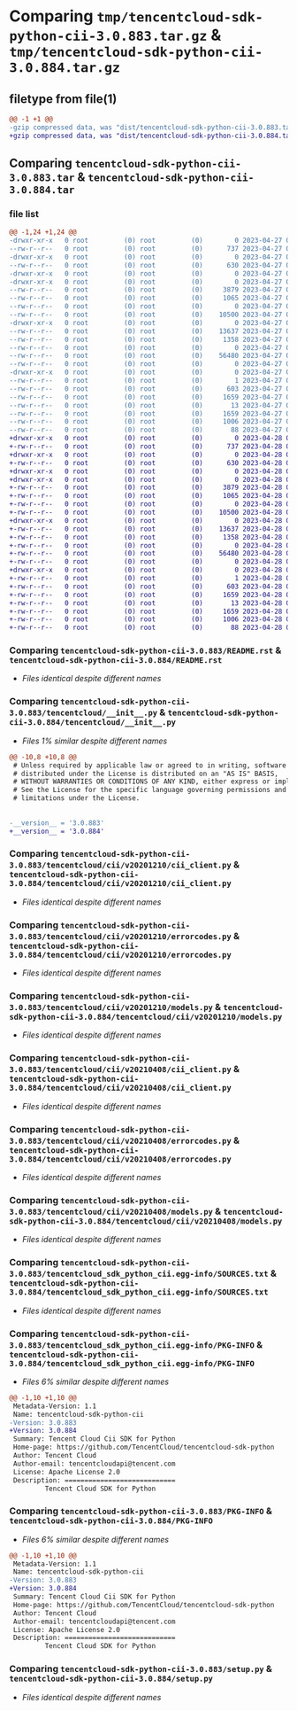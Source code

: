 # Comparing `tmp/tencentcloud-sdk-python-cii-3.0.883.tar.gz` & `tmp/tencentcloud-sdk-python-cii-3.0.884.tar.gz`

## filetype from file(1)

```diff
@@ -1 +1 @@
-gzip compressed data, was "dist/tencentcloud-sdk-python-cii-3.0.883.tar", last modified: Thu Apr 27 00:21:26 2023, max compression
+gzip compressed data, was "dist/tencentcloud-sdk-python-cii-3.0.884.tar", last modified: Fri Apr 28 02:08:37 2023, max compression
```

## Comparing `tencentcloud-sdk-python-cii-3.0.883.tar` & `tencentcloud-sdk-python-cii-3.0.884.tar`

### file list

```diff
@@ -1,24 +1,24 @@
-drwxr-xr-x   0 root         (0) root         (0)        0 2023-04-27 00:21:26.000000 tencentcloud-sdk-python-cii-3.0.883/
--rw-r--r--   0 root         (0) root         (0)      737 2023-04-27 00:21:26.000000 tencentcloud-sdk-python-cii-3.0.883/README.rst
-drwxr-xr-x   0 root         (0) root         (0)        0 2023-04-27 00:21:26.000000 tencentcloud-sdk-python-cii-3.0.883/tencentcloud/
--rw-r--r--   0 root         (0) root         (0)      630 2023-04-27 00:21:26.000000 tencentcloud-sdk-python-cii-3.0.883/tencentcloud/__init__.py
-drwxr-xr-x   0 root         (0) root         (0)        0 2023-04-27 00:21:26.000000 tencentcloud-sdk-python-cii-3.0.883/tencentcloud/cii/
-drwxr-xr-x   0 root         (0) root         (0)        0 2023-04-27 00:21:26.000000 tencentcloud-sdk-python-cii-3.0.883/tencentcloud/cii/v20201210/
--rw-r--r--   0 root         (0) root         (0)     3879 2023-04-27 00:21:26.000000 tencentcloud-sdk-python-cii-3.0.883/tencentcloud/cii/v20201210/cii_client.py
--rw-r--r--   0 root         (0) root         (0)     1065 2023-04-27 00:21:26.000000 tencentcloud-sdk-python-cii-3.0.883/tencentcloud/cii/v20201210/errorcodes.py
--rw-r--r--   0 root         (0) root         (0)        0 2023-04-27 00:21:26.000000 tencentcloud-sdk-python-cii-3.0.883/tencentcloud/cii/v20201210/__init__.py
--rw-r--r--   0 root         (0) root         (0)    10500 2023-04-27 00:21:26.000000 tencentcloud-sdk-python-cii-3.0.883/tencentcloud/cii/v20201210/models.py
-drwxr-xr-x   0 root         (0) root         (0)        0 2023-04-27 00:21:26.000000 tencentcloud-sdk-python-cii-3.0.883/tencentcloud/cii/v20210408/
--rw-r--r--   0 root         (0) root         (0)    13637 2023-04-27 00:21:26.000000 tencentcloud-sdk-python-cii-3.0.883/tencentcloud/cii/v20210408/cii_client.py
--rw-r--r--   0 root         (0) root         (0)     1358 2023-04-27 00:21:26.000000 tencentcloud-sdk-python-cii-3.0.883/tencentcloud/cii/v20210408/errorcodes.py
--rw-r--r--   0 root         (0) root         (0)        0 2023-04-27 00:21:26.000000 tencentcloud-sdk-python-cii-3.0.883/tencentcloud/cii/v20210408/__init__.py
--rw-r--r--   0 root         (0) root         (0)    56480 2023-04-27 00:21:26.000000 tencentcloud-sdk-python-cii-3.0.883/tencentcloud/cii/v20210408/models.py
--rw-r--r--   0 root         (0) root         (0)        0 2023-04-27 00:21:26.000000 tencentcloud-sdk-python-cii-3.0.883/tencentcloud/cii/__init__.py
-drwxr-xr-x   0 root         (0) root         (0)        0 2023-04-27 00:21:26.000000 tencentcloud-sdk-python-cii-3.0.883/tencentcloud_sdk_python_cii.egg-info/
--rw-r--r--   0 root         (0) root         (0)        1 2023-04-27 00:21:26.000000 tencentcloud-sdk-python-cii-3.0.883/tencentcloud_sdk_python_cii.egg-info/dependency_links.txt
--rw-r--r--   0 root         (0) root         (0)      603 2023-04-27 00:21:26.000000 tencentcloud-sdk-python-cii-3.0.883/tencentcloud_sdk_python_cii.egg-info/SOURCES.txt
--rw-r--r--   0 root         (0) root         (0)     1659 2023-04-27 00:21:26.000000 tencentcloud-sdk-python-cii-3.0.883/tencentcloud_sdk_python_cii.egg-info/PKG-INFO
--rw-r--r--   0 root         (0) root         (0)       13 2023-04-27 00:21:26.000000 tencentcloud-sdk-python-cii-3.0.883/tencentcloud_sdk_python_cii.egg-info/top_level.txt
--rw-r--r--   0 root         (0) root         (0)     1659 2023-04-27 00:21:26.000000 tencentcloud-sdk-python-cii-3.0.883/PKG-INFO
--rw-r--r--   0 root         (0) root         (0)     1006 2023-04-27 00:21:26.000000 tencentcloud-sdk-python-cii-3.0.883/setup.py
--rw-r--r--   0 root         (0) root         (0)       88 2023-04-27 00:21:26.000000 tencentcloud-sdk-python-cii-3.0.883/setup.cfg
+drwxr-xr-x   0 root         (0) root         (0)        0 2023-04-28 02:08:37.000000 tencentcloud-sdk-python-cii-3.0.884/
+-rw-r--r--   0 root         (0) root         (0)      737 2023-04-28 02:08:37.000000 tencentcloud-sdk-python-cii-3.0.884/README.rst
+drwxr-xr-x   0 root         (0) root         (0)        0 2023-04-28 02:08:37.000000 tencentcloud-sdk-python-cii-3.0.884/tencentcloud/
+-rw-r--r--   0 root         (0) root         (0)      630 2023-04-28 02:08:37.000000 tencentcloud-sdk-python-cii-3.0.884/tencentcloud/__init__.py
+drwxr-xr-x   0 root         (0) root         (0)        0 2023-04-28 02:08:37.000000 tencentcloud-sdk-python-cii-3.0.884/tencentcloud/cii/
+drwxr-xr-x   0 root         (0) root         (0)        0 2023-04-28 02:08:37.000000 tencentcloud-sdk-python-cii-3.0.884/tencentcloud/cii/v20201210/
+-rw-r--r--   0 root         (0) root         (0)     3879 2023-04-28 02:08:37.000000 tencentcloud-sdk-python-cii-3.0.884/tencentcloud/cii/v20201210/cii_client.py
+-rw-r--r--   0 root         (0) root         (0)     1065 2023-04-28 02:08:37.000000 tencentcloud-sdk-python-cii-3.0.884/tencentcloud/cii/v20201210/errorcodes.py
+-rw-r--r--   0 root         (0) root         (0)        0 2023-04-28 02:08:37.000000 tencentcloud-sdk-python-cii-3.0.884/tencentcloud/cii/v20201210/__init__.py
+-rw-r--r--   0 root         (0) root         (0)    10500 2023-04-28 02:08:37.000000 tencentcloud-sdk-python-cii-3.0.884/tencentcloud/cii/v20201210/models.py
+drwxr-xr-x   0 root         (0) root         (0)        0 2023-04-28 02:08:37.000000 tencentcloud-sdk-python-cii-3.0.884/tencentcloud/cii/v20210408/
+-rw-r--r--   0 root         (0) root         (0)    13637 2023-04-28 02:08:37.000000 tencentcloud-sdk-python-cii-3.0.884/tencentcloud/cii/v20210408/cii_client.py
+-rw-r--r--   0 root         (0) root         (0)     1358 2023-04-28 02:08:37.000000 tencentcloud-sdk-python-cii-3.0.884/tencentcloud/cii/v20210408/errorcodes.py
+-rw-r--r--   0 root         (0) root         (0)        0 2023-04-28 02:08:37.000000 tencentcloud-sdk-python-cii-3.0.884/tencentcloud/cii/v20210408/__init__.py
+-rw-r--r--   0 root         (0) root         (0)    56480 2023-04-28 02:08:37.000000 tencentcloud-sdk-python-cii-3.0.884/tencentcloud/cii/v20210408/models.py
+-rw-r--r--   0 root         (0) root         (0)        0 2023-04-28 02:08:37.000000 tencentcloud-sdk-python-cii-3.0.884/tencentcloud/cii/__init__.py
+drwxr-xr-x   0 root         (0) root         (0)        0 2023-04-28 02:08:37.000000 tencentcloud-sdk-python-cii-3.0.884/tencentcloud_sdk_python_cii.egg-info/
+-rw-r--r--   0 root         (0) root         (0)        1 2023-04-28 02:08:37.000000 tencentcloud-sdk-python-cii-3.0.884/tencentcloud_sdk_python_cii.egg-info/dependency_links.txt
+-rw-r--r--   0 root         (0) root         (0)      603 2023-04-28 02:08:37.000000 tencentcloud-sdk-python-cii-3.0.884/tencentcloud_sdk_python_cii.egg-info/SOURCES.txt
+-rw-r--r--   0 root         (0) root         (0)     1659 2023-04-28 02:08:37.000000 tencentcloud-sdk-python-cii-3.0.884/tencentcloud_sdk_python_cii.egg-info/PKG-INFO
+-rw-r--r--   0 root         (0) root         (0)       13 2023-04-28 02:08:37.000000 tencentcloud-sdk-python-cii-3.0.884/tencentcloud_sdk_python_cii.egg-info/top_level.txt
+-rw-r--r--   0 root         (0) root         (0)     1659 2023-04-28 02:08:37.000000 tencentcloud-sdk-python-cii-3.0.884/PKG-INFO
+-rw-r--r--   0 root         (0) root         (0)     1006 2023-04-28 02:08:37.000000 tencentcloud-sdk-python-cii-3.0.884/setup.py
+-rw-r--r--   0 root         (0) root         (0)       88 2023-04-28 02:08:37.000000 tencentcloud-sdk-python-cii-3.0.884/setup.cfg
```

### Comparing `tencentcloud-sdk-python-cii-3.0.883/README.rst` & `tencentcloud-sdk-python-cii-3.0.884/README.rst`

 * *Files identical despite different names*

### Comparing `tencentcloud-sdk-python-cii-3.0.883/tencentcloud/__init__.py` & `tencentcloud-sdk-python-cii-3.0.884/tencentcloud/__init__.py`

 * *Files 1% similar despite different names*

```diff
@@ -10,8 +10,8 @@
 # Unless required by applicable law or agreed to in writing, software
 # distributed under the License is distributed on an "AS IS" BASIS,
 # WITHOUT WARRANTIES OR CONDITIONS OF ANY KIND, either express or implied.
 # See the License for the specific language governing permissions and
 # limitations under the License.
 
 
-__version__ = '3.0.883'
+__version__ = '3.0.884'
```

### Comparing `tencentcloud-sdk-python-cii-3.0.883/tencentcloud/cii/v20201210/cii_client.py` & `tencentcloud-sdk-python-cii-3.0.884/tencentcloud/cii/v20201210/cii_client.py`

 * *Files identical despite different names*

### Comparing `tencentcloud-sdk-python-cii-3.0.883/tencentcloud/cii/v20201210/errorcodes.py` & `tencentcloud-sdk-python-cii-3.0.884/tencentcloud/cii/v20201210/errorcodes.py`

 * *Files identical despite different names*

### Comparing `tencentcloud-sdk-python-cii-3.0.883/tencentcloud/cii/v20201210/models.py` & `tencentcloud-sdk-python-cii-3.0.884/tencentcloud/cii/v20201210/models.py`

 * *Files identical despite different names*

### Comparing `tencentcloud-sdk-python-cii-3.0.883/tencentcloud/cii/v20210408/cii_client.py` & `tencentcloud-sdk-python-cii-3.0.884/tencentcloud/cii/v20210408/cii_client.py`

 * *Files identical despite different names*

### Comparing `tencentcloud-sdk-python-cii-3.0.883/tencentcloud/cii/v20210408/errorcodes.py` & `tencentcloud-sdk-python-cii-3.0.884/tencentcloud/cii/v20210408/errorcodes.py`

 * *Files identical despite different names*

### Comparing `tencentcloud-sdk-python-cii-3.0.883/tencentcloud/cii/v20210408/models.py` & `tencentcloud-sdk-python-cii-3.0.884/tencentcloud/cii/v20210408/models.py`

 * *Files identical despite different names*

### Comparing `tencentcloud-sdk-python-cii-3.0.883/tencentcloud_sdk_python_cii.egg-info/SOURCES.txt` & `tencentcloud-sdk-python-cii-3.0.884/tencentcloud_sdk_python_cii.egg-info/SOURCES.txt`

 * *Files identical despite different names*

### Comparing `tencentcloud-sdk-python-cii-3.0.883/tencentcloud_sdk_python_cii.egg-info/PKG-INFO` & `tencentcloud-sdk-python-cii-3.0.884/tencentcloud_sdk_python_cii.egg-info/PKG-INFO`

 * *Files 6% similar despite different names*

```diff
@@ -1,10 +1,10 @@
 Metadata-Version: 1.1
 Name: tencentcloud-sdk-python-cii
-Version: 3.0.883
+Version: 3.0.884
 Summary: Tencent Cloud Cii SDK for Python
 Home-page: https://github.com/TencentCloud/tencentcloud-sdk-python
 Author: Tencent Cloud
 Author-email: tencentcloudapi@tencent.com
 License: Apache License 2.0
 Description: ============================
         Tencent Cloud SDK for Python
```

### Comparing `tencentcloud-sdk-python-cii-3.0.883/PKG-INFO` & `tencentcloud-sdk-python-cii-3.0.884/PKG-INFO`

 * *Files 6% similar despite different names*

```diff
@@ -1,10 +1,10 @@
 Metadata-Version: 1.1
 Name: tencentcloud-sdk-python-cii
-Version: 3.0.883
+Version: 3.0.884
 Summary: Tencent Cloud Cii SDK for Python
 Home-page: https://github.com/TencentCloud/tencentcloud-sdk-python
 Author: Tencent Cloud
 Author-email: tencentcloudapi@tencent.com
 License: Apache License 2.0
 Description: ============================
         Tencent Cloud SDK for Python
```

### Comparing `tencentcloud-sdk-python-cii-3.0.883/setup.py` & `tencentcloud-sdk-python-cii-3.0.884/setup.py`

 * *Files identical despite different names*


